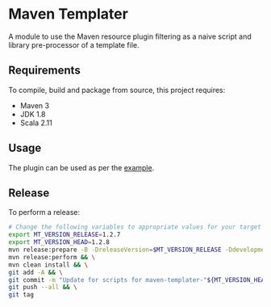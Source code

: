 # Maven Templater

A module to use the Maven resource plugin filtering as a naive script and library pre-processor of a template file.

## Requirements

To compile, build and package from source, this project requires:

* Maven 3
* JDK 1.8
* Scala 2.11

## Usage

The plugin can be used as per the [example](https://github.com/ggear/maven-templater/tree/master/maven-templater-example).

## Release

To perform a release:

```bash
# Change the following variables to appropriate values for your target release
export MT_VERSION_RELEASE=1.2.7
export MT_VERSION_HEAD=1.2.8
mvn release:prepare -B -DreleaseVersion=$MT_VERSION_RELEASE -DdevelopmentVersion=$MT_VERSION_HEAD-SNAPSHOT && \
mvn release:perform && \
mvn clean install && \
git add -A && \
git commit -m "Update for scripts for maven-templater-"${MT_VERSION_HEAD}"-SNAPSHOT" && \
git push --all && \
git tag
```
